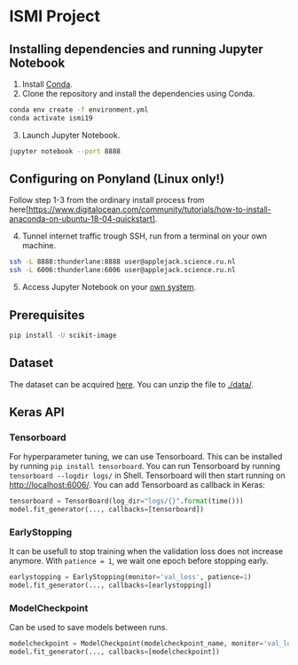 # ISMI Project

## Installing dependencies and running Jupyter Notebook
1. Install [Conda](https://www.anaconda.com/distribution/#download-section).
2. Clone the repository and install the dependencies using Conda.
```bash
conda env create -f environment.yml
conda activate ismi19
```
3. Launch Jupyter Notebook.
```bash
jupyter notebook --port 8888
```
## Configuring on Ponyland (Linux only!)
Follow step 1-3 from the ordinary install process from here[https://www.digitalocean.com/community/tutorials/how-to-install-anaconda-on-ubuntu-18-04-quickstart].

4. Tunnel internet traffic trough SSH, run from a terminal on your own machine.
```bash
ssh -L 8888:thunderlane:8888 user@applejack.science.ru.nl
ssh -L 6006:thunderlane:6006 user@applejack.science.ru.nl
```

5. Access Jupyter Notebook on your [own system](http://localhost:8888).

## Prerequisites
```bash
pip install -U scikit-image
```

## Dataset
The dataset can be acquired [here](https://www.kaggle.com/c/histopathologic-cancer-detection/data). You can unzip the file to [./data/](data/).

## Keras API

### Tensorboard
For hyperparameter tuning, we can use Tensorboard. This can be installed by running `pip install tensorboard`. You can run Tensorboard by running `tensorboard --logdir logs/` in Shell. Tensorboard will then start running on [http://localhost:6006/](http://localhost:6006/). You can add Tensorboard as callback in Keras:

```python
tensorboard = TensorBoard(log_dir="logs/{}".format(time()))
model.fit_generator(..., callbacks=[tensorboard])
```

### EarlyStopping
It can be usefull to stop training when the validation loss does not increase anymore. With `patience = 1`, we wait one epoch before stopping early.

```python
earlystopping = EarlyStopping(monitor='val_loss', patience=1)
model.fit_generator(..., callbacks=[earlystopping])
```

### ModelCheckpoint
Can be used to save models between runs.

```python
modelcheckpoint = ModelCheckpoint(modelcheckpoint_name, monitor='val_loss', verbose=1, save_best_only=True, save_weights_only=True)
model.fit_generator(..., callbacks=[modelcheckpoint])
```

